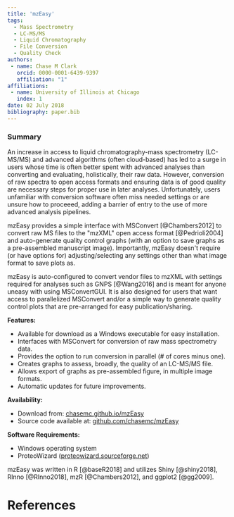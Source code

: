 ```yaml
---
title: 'mzEasy'
tags:
  - Mass Spectrometry
  - LC-MS/MS
  - Liquid Chromatography
  - File Conversion
  - Quality Check
authors:
 - name: Chase M Clark
   orcid: 0000-0001-6439-9397
   affiliation: "1"
affiliations:
 - name: University of Illinois at Chicago
   index: 1
date: 02 July 2018
bibliography: paper.bib
---
```


### Summary

An increase in access to liquid chromatography-mass spectrometry (LC-MS/MS) and advanced algorithms (often cloud-based) has led to a surge in users whose time is often better spent with advanced analyses than converting and evaluating, holistically, their raw data.  However, conversion of raw spectra to open access formats and ensuring data is of good quality are necessary steps for proper use in later analyses. Unfortunately, users unfamiliar with conversion software often miss needed settings or are unsure how to proceeed, adding a barrier of entry to the use of more advanced analysis pipelines.

mzEasy provides a simple interface with MSConvert [@Chambers2012] to convert raw MS files to the "mzXML" open access format [@Pedrioli2004] and auto-generate quality control graphs (with an option to save graphs as a pre-assembled manuscript image). Importantly, mzEasy doesn't require (or have options for) adjusting/selecting any settings other than what image format to save plots as.  

mzEasy is auto-configured to convert vendor files to mzXML with settings required for analyses such as GNPS [@Wang2016] and is meant for anyone uneasy with using MSConvertGUI.  It is also designed for users that want access to parallelized MSConvert and/or a simple way to generate quality control plots that are pre-arranged for easy publication/sharing.

**Features:**

 - Available for download as a Windows executable for easy installation. 
 - Interfaces with MSConvert for conversion of raw mass spectrometry data.
 - Provides the option to run conversion in parallel (# of cores minus one).
 - Creates graphs to assess, broadly, the quality of an LC-MS/MS file.
 - Allows export of graphs as pre-assembled figure, in multiple image formats.
 - Automatic updates for future improvements.

**Availability:**

 - Download from: [chasemc.github.io/mzEasy](https://chasemc.github.io/mzEasy/)
 - Source code available at: [github.com/chasemc/mzEasy](https://github.com/chasemc/mzEasy) 

**Software Requirements:**

 - Windows operating system
 - ProteoWizard ([proteowizard.sourceforge.net](http://proteowizard.sourceforge.net))


mzEasy was written in R [@baseR2018] and utilizes Shiny [@shiny2018], RInno [@RInno2018], mzR [@Chambers2012], and ggplot2 [@gg2009].

# References

